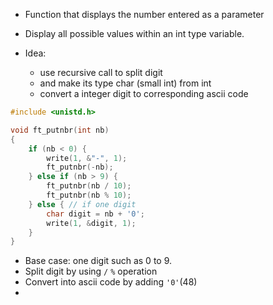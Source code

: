 - Function that displays the number entered as a parameter
- Display all possible values within an int type variable.

- Idea:
	- use recursive call to split digit
	- and make its type char (small int) from int
	- convert a integer digit to corresponding ascii code

```c
#include <unistd.h>

void ft_putnbr(int nb)
{
    if (nb < 0) {
        write(1, &"-", 1);
        ft_putnbr(-nb);
    } else if (nb > 9) {
        ft_putnbr(nb / 10);
        ft_putnbr(nb % 10);
    } else { // if one digit
        char digit = nb + '0';
        write(1, &digit, 1);
    }
}
```

- Base case: one digit such as 0 to 9.
- Split digit by using `/` `%` operation
- Convert into ascii code by adding `'0'`(48)
- 